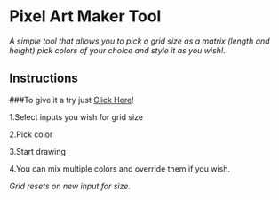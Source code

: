# Pixel Art Maker Tool

*A simple tool that allows you to pick a grid size as a matrix (length and height) pick colors of your choice and style it as you wish!.*

## Instructions

###To give it a try just [Click Here](https://safei-ashraf.github.io/Pixel-Art-Maker/index.html)!


1.Select inputs you wish for grid size


2.Pick color


3.Start drawing


4.You can mix multiple colors and override them if you wish.


*Grid resets on new input for size.*


